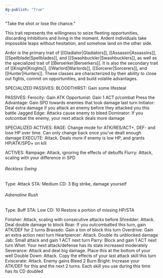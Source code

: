 ```yaml
---
dg-publish: "True"
---
```


"Take the shot or lose the chance."

This trait represents the willingness to seize fleeting opportunities, discarding inhibitions and living in the moment. Ardent individuals take impossible leaps without hesitation, and somehow land on the other side.

Ardor is the primary trait of [[Gladiator|Gladiators]], [[Assassin|Assassins]], [[Spellblade|Spellblades]], and [[Swashbuckler|Swashbucklers]], as well as the specialized trait of [[Berserker|Berserkers]]. It is also the secondary trait of [[Knight|Knights]], [[Warlord|Warlords]], [[Sorcerer|Sorcerers]], and [[Hunter|Hunters]]. These classes are characterized by their ability to close out fights, commit on opportunities, and build volatile advantages.

SPECIALIZED PASSIVES:
BLOODTHIRST: Gain some lifesteal

PASSIVES:
Ferocity: Gain ATK
Opportunist: Gain 1 ACT p/combat
Press the Advantage: Gain SPD towards enemies that took damage last turn
Initiator: Deal extra damage if you attack an enemy before they attacked you this battle
Jagged Edge: Attacks cause enemy to bleed
Dominator: If you outcombat the enemy, your next attack deals more damage

SPECIALIZED ACTIVES:
RAGE: Change mode for ATK/RES/ACT+, DEF- and lose HP over time. Can only change back once you've dealt enough damage
EXECUTE: Attack. Deals more if enemy is low HP, and grants HP/ATK/SPD+ on kill

ACTIVES:
Rampage: Attack, ignoring the effects of debuffs
Flurry: Attack, scaling with your difference in SPD
###### Reckless Swing
Type: Attack
STA: Medium
CD: 3
Big strike, damage yourself

###### Adrenaline Rush
Type: Buff
STA: Low
CD: 10
Restore a portion of missing HP/STA

Finisher: Attack, scaling with consecutive attacks before
Shredder: Attack. Deal double damage to block
Roar: If you outcombatted this turn, gain ATK/DEF for 2 turns
Bravado: Gain a ton of block this turn
Overdrive: Gain an extra action next turn
Heartpiercer: Attack. Double its unblocked damage
Jab: Small attack and gain 1 ACT next turn
Parry: Block and gain 1 ACT next turn
Whet: Your next attack/defense has its stats increased moderately
Severance: Attack and deal big damage. Place this at the bottom of your well
Double Down: Attack. Copy the effects of your last attack skill this turn
Eviscerate: Attack. Enemy gains Bleed 2
Burn Bright: Increase your ATK/DEF for this and the next 2 turns. Each skill you use during this time has its CD doubled